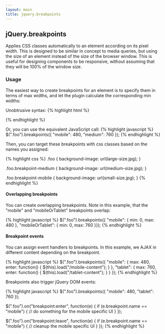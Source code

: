 ```yaml
---
layout: main
title: jquery.breakpoints
---
```


## jQuery.breakpoints
Applies CSS classes automatically to an element according on its pixel width. This is designed to be similar in concept to media queries, but using the size of an element instead of the size of the browser window. This is useful for designing components to be responsive, without assuming that they will be 100% of the window size.

### Usage

The easiest way to create breakpoints for an element is to specify them in terms of max widths, and let the plugin calculate the corresponding min widths:

Unobtrusive syntax:
{% highlight html %}
<div class="foo" data-breakpoints="mobile:480; medium:760;"></div>
{% endhighlight %}

Or, you can use the equivalent JavaScript call:
{% highlight javascript %}
$(".foo").breakpoints({ "mobile": 480, "medium": 760 });
{% endhighlight %}

Then, you can target these breakpoints with css classes based on the names you assigned:

{% highlight css %}
.foo
{
    background-image: url(large-size.jpg);
}

.foo.breakpoint-medium
{
    background-image: url(medium-size.jpg);
}

.foo.breakpoint-mobile
{
    background-image: url(small-size.jpg);
}
{% endhighlight %}

#### Overlapping breakpoints

You can create overlapping breakpoints. Note in this example, that the "mobile" and "mobileOrTablet" breakpoints overlap:

{% highlight javascript %}
$(".foo").breakpoints({ "mobile": { min: 0, max: 480 }, "mobileOrTablet": { min: 0, max: 760 }});
{% endhighlight %}

#### Breakpoint events

You can assign event handlers to breakpoints. In this example, we AJAX in different content depending on the breakpoint.

{% highlight javascript %}
$(".foo").breakpoints({ 
    "mobile": { 
        max: 480, 
        enter: function() {
            $(this).load("/mobile-content"); 
        } 
    }, 
    "tablet": { 
        max: 760,
        enter: function() {
            $(this).load("/tablet-content"); 
        } 
    }
});
{% endhighlight %}

Breakpoints also trigger jQuery DOM events:

{% highlight javascript %}
$(".foo").breakpoints({ "mobile": 480, "tablet": 760 });

$(".foo").on("breakpoint:enter", function(e) {
    if (e.breakpoint.name == "mobile") {
        // do something for the mobile specific UI
    } 
});

$(".foo").on("breakpoint:leave", function(e) {
    if (e.breakpoint.name == "mobile") {
        // cleanup the mobile specific UI
    } 
});
{% endhighlight %}

